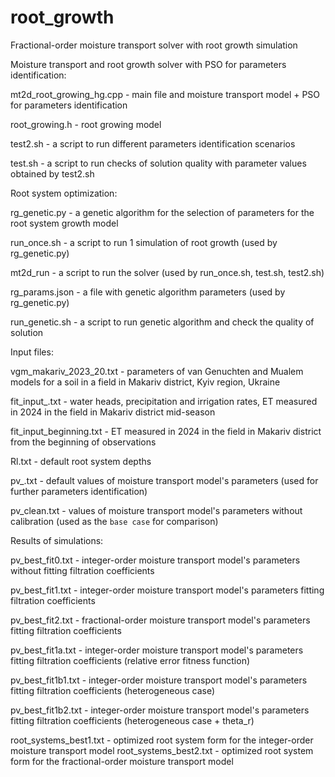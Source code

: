 # root_growth
Fractional-order moisture transport solver with root growth simulation

Moisture transport and root growth solver with PSO for parameters identification:

mt2d_root_growing_hg.cpp - main file and moisture transport model + PSO for parameters identification

root_growing.h - root growing model

test2.sh - a script to run different parameters identification scenarios

test.sh - a script to run checks of solution quality with parameter values obtained by test2.sh


Root system optimization:

rg_genetic.py - a genetic algorithm for the selection of parameters for the root system growth model

run_once.sh - a script to run 1 simulation of root growth (used by rg_genetic.py)

mt2d_run - a script to run the solver (used by run_once.sh, test.sh, test2.sh)

rg_params.json - a file with genetic algorithm parameters (used by rg_genetic.py)

run_genetic.sh - a script to run genetic algorithm and check the quality of solution


Input files:

vgm_makariv_2023_20.txt - parameters of van Genuchten and Mualem models for a soil in a field in Makariv district, Kyiv region, Ukraine

fit_input_.txt - water heads, precipitation and irrigation rates, ET measured in 2024 in the field in Makariv district mid-season

fit_input_beginning.txt - ET measured in 2024 in the field in Makariv district from the beginning of observations

Rl.txt - default root system depths

pv_.txt - default values of moisture transport model's parameters (used for further parameters identification)

pv_clean.txt - values of moisture transport model's parameters without calibration (used as the `base case` for comparison)


Results of simulations:

pv_best_fit0.txt - integer-order moisture transport model's parameters without fitting filtration coefficients

pv_best_fit1.txt - integer-order moisture transport model's parameters fitting filtration coefficients

pv_best_fit2.txt - fractional-order moisture transport model's parameters fitting filtration coefficients

pv_best_fit1a.txt - integer-order moisture transport model's parameters fitting filtration coefficients (relative error fitness function)

pv_best_fit1b1.txt - integer-order moisture transport model's parameters fitting filtration coefficients (heterogeneous case)

pv_best_fit1b2.txt - integer-order moisture transport model's parameters fitting filtration coefficients (heterogeneous case + theta_r)

root_systems_best1.txt - optimized root system form for the integer-order moisture transport model
root_systems_best2.txt - optimized root system form for the fractional-order moisture transport model

